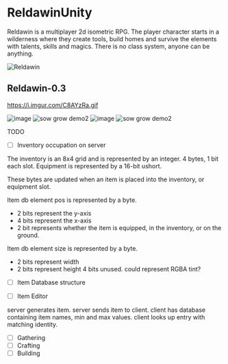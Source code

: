 # ReldawinUnity
Reldawin is a multiplayer 2d isometric RPG. The player character starts in a wilderness where they create tools, build homes and survive the elements with talents, skills and magics. There is no class system, anyone can be anything.

![Reldawin](https://i.imgur.com/38DS2Wp.png)

## Reldawin-0.3

https://i.imgur.com/C8AYzRa.gif

![image](https://github.com/ThimbleFire/Reldawin/assets/14812476/d34e4bc6-4a94-4d19-8afb-ec084a64c209)
![sow grow demo2](https://github.com/ThimbleFire/Reldawin/assets/14812476/1651338e-8964-45a3-8e7f-2a7eb7b19ead)
![image](https://github.com/ThimbleFire/Reldawin/assets/14812476/a5af8b0e-445d-4272-a300-cc4dca819bf9)
![sow grow demo2](https://github.com/ThimbleFire/Reldawin/assets/14812476/cd1e3840-ebfb-44a5-92d8-d30670bfe17b)

TODO
* [ ] Inventory occupation on server

The inventory is an 8x4 grid and is represented by an integer. 4 bytes, 1 bit each slot.
Equipment is represented by a 16-bit ushort.

These bytes are updated when an item is placed into the inventory, or equipment slot.

Item db element pos is represented by a byte.
- 2 bits represent the y-axis
- 4 bits represent the x-axis
- 2 bit represents whether the item is equipped, in the inventory, or on the ground.

Item db element size is represented by a byte.
- 2 bits represent width
- 2 bits represent height
4 bits unused. could represent RGBA tint?

* [ ] Item Database structure



* [ ] Item Editor

server generates item.
server sends item to client.
client has database containing item names, min and max values.
client looks up entry with matching identity.

* [ ] Gathering
* [ ] Crafting
* [ ] Building

